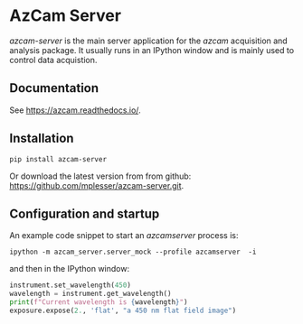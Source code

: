 # AzCam Server

*azcam-server* is the main server application for the *azcam* acquisition and analysis package. It usually runs in an IPython window and is mainly used to control data acquistion. 

## Documentation

See https://azcam.readthedocs.io/.

## Installation

`pip install azcam-server`

Or download the latest version from from github: https://github.com/mplesser/azcam-server.git.

## Configuration and startup 

An example code snippet to start an *azcamserver* process is:

```
ipython -m azcam_server.server_mock --profile azcamserver  -i
```

and then in the IPython window:

```python
instrument.set_wavelength(450)
wavelength = instrument.get_wavelength()
print(f"Current wavelength is {wavelength}")
exposure.expose(2., 'flat', "a 450 nm flat field image")
```
